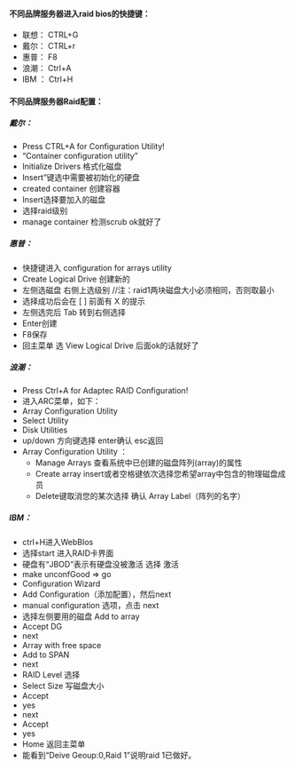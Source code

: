 #### 不同品牌服务器进入raid bios的快捷键：
- 联想： CTRL+G
- 戴尔： CTRL+r 
- 惠普： F8
- 浪潮： Ctrl+A 
- IBM ： Ctrl+H
<input type="hidden" value="Just for something ! You can ignore it.">

#### 不同品牌服务器Raid配置：
##### 戴尔：
- Press CTRL+A for Configuration Utility!
- “Container configuration utility”
- Initialize Drivers  格式化磁盘
- Insert”键选中需要被初始化的硬盘
- created container  创建容器
- Insert选择要加入的磁盘
- 选择raid级别
- manage container 检测scrub  ok就好了

##### 惠普：
- 快捷键进入 configuration for arrays utility
- Create Logical Drive  创建新的
- 左侧选磁盘  右侧上选级别   //注：raid1两块磁盘大小必须相同，否则取最小
- 选择成功后会在 [ ] 前面有 X 的提示
- 左侧选完后  Tab  转到右侧选择 
- Enter创建
- F8保存
- 回主菜单  选 View Logical Drive       后面ok的话就好了

##### 浪潮：
- Press Ctrl+A for Adaptec RAID Configuration!
- 进入ARC菜单，如下：  
- Array Configuration Utility   
- Select Utility   
- Disk Utilities
- up/down  方向键选择    enter确认   esc返回 
- Array Configuration Utility ：
	- Manage Arrays  查看系统中已创建的磁盘阵列(array)的属性
	- Create array  insert或者空格键依次选择您希望array中包含的物理磁盘成员   
	- Delete键取消您的某次选择  <Enter>确认  Array Label（阵列的名字）

##### IBM：
- ctrl+H进入WebBIos
- 选择start 进入RAID卡界面
- 硬盘有“JBOD”表示有硬盘没被激活 选择  激活
- make unconfGood  => go
- Configuration Wizard
- Add Configuration（添加配置），然后next
- manual configuration 选项，点击 next
- 选择左侧要用的磁盘 Add to array
- Accept DG
- next
- Array with free space
- Add to SPAN
- next
- RAID Level 选择
- Select Size 写磁盘大小
- Accept
- yes
- next
- Accept
- yes
- Home 返回主菜单
- 能看到“Deive Geoup:0,Raid 1”说明raid 1已做好。
